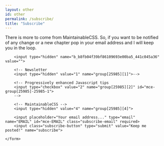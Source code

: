 ```yaml
---
layout: other
id: other
permalink: /subscribe/
title: "Subscribe"
---
```


<p>There is more to come from MaintainableCSS. So, if you want to be notified of any change or a new chapter pop in your <label for="mce-EMAIL">email address</label> and I will keep you in the loop.</p>

<div class="subscribe">
	<form action="//adamsilver.us9.list-manage.com/subscribe/post?u=b8fb04f39bf86109693e00ba5&amp;id=441c045a36" method="post">

		<input type="hidden" name="b_b8fb04f39bf86109693e00ba5_441c045a36" value="">

		<!-- Newsletter
		<input type="hidden" value="1" name="group[25985][1]">-->

		<!-- Progressively enhanced Javascript tips
		<input type="checkbox" value="2" name="group[25985][2]" id="mce-group[25985]-25985-1">
		-->

		<!-- MaintainableCSS -->
		<input type="hidden" value="4" name="group[25985][4]">

		<input placeholder="Your email address..." type="email" name="EMAIL" id="mce-EMAIL" class="subscribe-email" required>
		<input class="subscribe-button" type="submit" value="Keep me posted!" name="subscribe">

	</form>
</div>